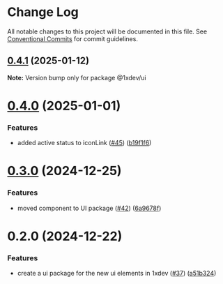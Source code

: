 # Change Log

All notable changes to this project will be documented in this file.
See [Conventional Commits](https://conventionalcommits.org) for commit guidelines.

## [0.4.1](https://github.com/devxicans/platform/compare/@1xdev/ui@0.4.0...@1xdev/ui@0.4.1) (2025-01-12)

**Note:** Version bump only for package @1xdev/ui

# [0.4.0](https://github.com/devxicans/platform/compare/@1xdev/ui@0.3.0...@1xdev/ui@0.4.0) (2025-01-01)

### Features

- added active status to iconLink ([#45](https://github.com/devxicans/platform/issues/45)) ([b19f1f6](https://github.com/devxicans/platform/commit/b19f1f684b3014e85f4b56fafc48153afe070138))

# [0.3.0](https://github.com/devxicans/platform/compare/@1xdev/ui@0.2.0...@1xdev/ui@0.3.0) (2024-12-25)

### Features

- moved component to UI package ([#42](https://github.com/devxicans/platform/issues/42)) ([6a9678f](https://github.com/devxicans/platform/commit/6a9678ff13a0dbad38f2362fbd90bc733070957d))

# 0.2.0 (2024-12-22)

### Features

- create a ui package for the new ui elements in 1xdev ([#37](https://github.com/devxicans/platform/issues/37)) ([a51b324](https://github.com/devxicans/platform/commit/a51b3241b537c54c993433cda045087b86b1409a))
